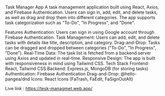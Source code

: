 Task Manager App
A task management application built using React, Axios, and Firebase Authentication. Users can sign in, add, edit, and delete tasks, as well as drag and drop them into different categories. The app supports task categorization such as "To-Do", "In Progress", and "Done".

Features
Authentication: Users can sign in using Google account through Firebase Authentication.
Task Management: Users can add, edit, and delete tasks with details like title, description, and category.
Drag-and-Drop: Tasks can be dragged and dropped between categories ("To-Do", "In Progress", "Done").
Real-Time Data: The task list is fetched from a backend server using Axios and updated in real-time.
Responsive Design: The app is built with responsiveness in mind using Tailwind CSS.
Tech Stack
Frontend: React, Tailwind CSS
Backend: Express.js, MongoDB (for storing tasks)
Authentication: Firebase Authentication
Drag-and-Drop: @hello-pangea/dnd
Icons: React Icons (FaTrash, FaEdit, FaSignOutAlt)

Live link : https://tesk-managmet.web.app/

